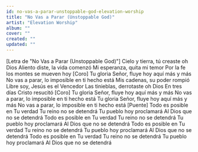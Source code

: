 ```yaml
---
id: no-vas-a-parar-unstoppable-god-elevation-worship
title: "No Vas a Parar (Unstoppable God)"
artist: "Elevation Worship"
album: ""
cover: ""
created: ""
updated: ""
---
```


[Letra de "No Vas a Parar (Unstoppable God)"]
Cielo y tierra, tú creaste oh Dios
Aliento diste, la vida comenzó
Mi esperanza, quita mi temor
Por la fe los montes se mueven hoy
[Coro]
Tu gloria Señor, fluye hoy aquí más y más
No vas a parar, lo imposible en ti hecho está
Mis cadenas, su poder rompió
Libre soy, Jesús es el Vencedor
Las tinieblas, derrotaste oh Dios
En tres días Cristo resucitó
[Coro]
Tu gloria Señor, fluye hoy aquí más y más
No vas a parar, lo imposible en ti hecho está
Tu gloria Señor, fluye hoy aquí más y más
No vas a parar, lo imposible en ti hecho está
[Puente]
Todo es posible en Tu verdad
Tu reino no se detendrá
Tu pueblo hoy proclamará
Al Dios que no se detendrá
Todo es posible en Tu verdad
Tu reino no se detendrá
Tu pueblo hoy proclamará
Al Dios que no se detendrá
Todo es posible en Tu verdad
Tu reino no se detendrá
Tu pueblo hoy proclamará
Al Dios que no se detendrá
Todo es posible en Tu verdad
Tu reino no se detendrá
Tu pueblo hoy proclamará
Al Dios que no se detendrá